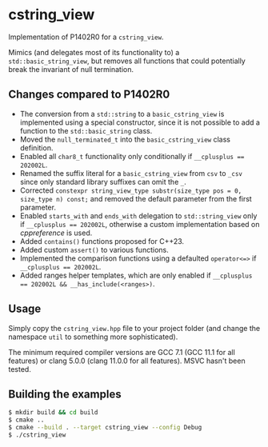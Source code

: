 # cstring_view

Implementation of P1402R0 for a `cstring_view`.

Mimics (and delegates most of its functionality to) a `std::basic_string_view`, but removes all functions that could
potentially break the invariant of null termination.

## Changes compared to P1402R0

- The conversion from a `std::string` to a `basic_cstring_view` is implemented using a special constructor, since it is
  not possible to add a function to the `std::basic_string` class.
- Moved the `null_terminated_t` into the `basic_cstring_view` class definition.
- Enabled all `char8_t` functionality only conditionally if `__cplusplus == 202002L`.
- Renamed the suffix literal for a `basic_cstring_view` from `csv` to `_csv` since only standard library suffixes can
  omit the `_`.
- Corrected `constexpr string_view_type substr(size_type pos = 0, size_type n) const;` and removed the default parameter
  from the first parameter.
- Enabled `starts_with` and `ends_with` delegation to `std::string_view` only if `__cplusplus == 202002L`, otherwise a
  custom implementation based on *cppreference* is used.
- Added `contains()` functions proposed for C++23.
- Added custom `assert()` to various functions.
- Implemented the comparison functions using a defaulted `operator<=>` if `__cplusplus == 202002L`.
- Added ranges helper templates, which are only enabled if `__cplusplus == 202002L && __has_include(<ranges>)`.

## Usage

Simply copy the `cstring_view.hpp` file to your project folder (and change the namespace `util` to something more
sophisticated).

The minimum required compiler versions are GCC 7.1 (GCC 11.1 for all features) or clang 5.0.0 (clang 11.0.0 for all
features). MSVC hasn't been tested.

## Building the examples

```bash
$ mkdir build && cd build
$ cmake ..
$ cmake --build . --target cstring_view --config Debug
$ ./cstring_view
```
